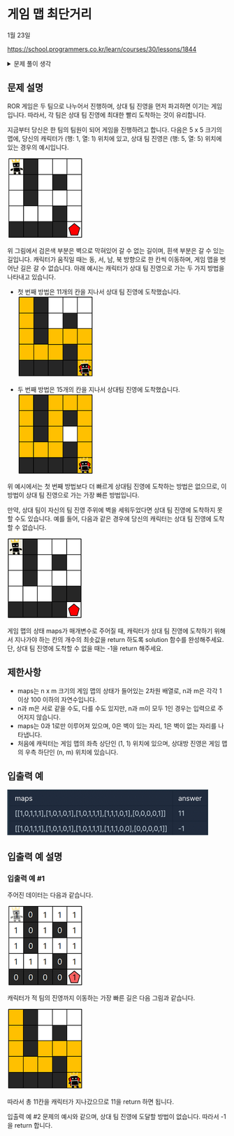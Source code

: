# 게임 맵 최단거리

1월 23일

https://school.programmers.co.kr/learn/courses/30/lessons/1844

<details>
<summary>문제 풀이 생각</summary>

- 처음에 길 찾는 문제이기에 dfs나 bfs를 생각하였다
- 그리고 나서 문제를 보고 나서 `가장 작은 길의 경로` 를 찾으라는 문구를 보고서 bfs로 풀겠다고 생각
- Node를 큐에 넣고 빼는 식으로 구현을 해보았는데, 방문한 노드만 -1로 바꾸면서 길을 찾아갔더니 문제가 생김
- 나중에 지금까지 온 길의 누적된 값을 알 수 없게 되서 결국에 실패하였음
- 그래서 나중에 정답코드를 보니 dist[][]배열을 하나 더 만들어서 지금 까지 온 길의 누적된 길이를 저장하면서 계속 업데이트하면서 나가는 방식을 사용하였다
- 다음에 다시 풀면서 복습하도록 하여야겠음

**bfs를 구현하며 Queue를 사용할 수 있는 재밌는 문제였던 것 같다.**

</details>

## 문제 설명
ROR 게임은 두 팀으로 나누어서 진행하며, 상대 팀 진영을 먼저 파괴하면 이기는 게임입니다. 따라서, 각 팀은 상대 팀 진영에 최대한 빨리 도착하는 것이 유리합니다.

지금부터 당신은 한 팀의 팀원이 되어 게임을 진행하려고 합니다. 다음은 5 x 5 크기의 맵에, 당신의 캐릭터가 (행: 1, 열: 1) 위치에 있고, 상대 팀 진영은 (행: 5, 열: 5) 위치에 있는 경우의 예시입니다.

![img.png](img.png)

위 그림에서 검은색 부분은 벽으로 막혀있어 갈 수 없는 길이며, 흰색 부분은 갈 수 있는 길입니다. 캐릭터가 움직일 때는 동, 서, 남, 북 방향으로 한 칸씩 이동하며, 게임 맵을 벗어난 길은 갈 수 없습니다.
아래 예시는 캐릭터가 상대 팀 진영으로 가는 두 가지 방법을 나타내고 있습니다.

- 첫 번째 방법은 11개의 칸을 지나서 상대 팀 진영에 도착했습니다.
![img_1.png](img_1.png)

- 두 번째 방법은 15개의 칸을 지나서 상대팀 진영에 도착했습니다.
![img_2.png](img_2.png)

위 예시에서는 첫 번째 방법보다 더 빠르게 상대팀 진영에 도착하는 방법은 없으므로, 이 방법이 상대 팀 진영으로 가는 가장 빠른 방법입니다.

만약, 상대 팀이 자신의 팀 진영 주위에 벽을 세워두었다면 상대 팀 진영에 도착하지 못할 수도 있습니다. 예를 들어, 다음과 같은 경우에 당신의 캐릭터는 상대 팀 진영에 도착할 수 없습니다.

![img_3.png](img_3.png)

게임 맵의 상태 maps가 매개변수로 주어질 때, 캐릭터가 상대 팀 진영에 도착하기 위해서 지나가야 하는 칸의 개수의 최솟값을 return 하도록 solution 함수를 완성해주세요. 단, 상대 팀 진영에 도착할 수 없을 때는 -1을 return 해주세요.

## 제한사항
- maps는 n x m 크기의 게임 맵의 상태가 들어있는 2차원 배열로, n과 m은 각각 1 이상 100 이하의 자연수입니다.
- n과 m은 서로 같을 수도, 다를 수도 있지만, n과 m이 모두 1인 경우는 입력으로 주어지지 않습니다.
- maps는 0과 1로만 이루어져 있으며, 0은 벽이 있는 자리, 1은 벽이 없는 자리를 나타냅니다.
- 처음에 캐릭터는 게임 맵의 좌측 상단인 (1, 1) 위치에 있으며, 상대방 진영은 게임 맵의 우측 하단인 (n, m) 위치에 있습니다.
## 입출력 예
![img_4.png](img_4.png)
## 입출력 예 설명
### 입출력 예 #1
주어진 데이터는 다음과 같습니다.

![img_5.png](img_5.png)

캐릭터가 적 팀의 진영까지 이동하는 가장 빠른 길은 다음 그림과 같습니다.

![img_6.png](img_6.png)

따라서 총 11칸을 캐릭터가 지나갔으므로 11을 return 하면 됩니다.

입출력 예 #2
문제의 예시와 같으며, 상대 팀 진영에 도달할 방법이 없습니다. 따라서 -1을 return 합니다.